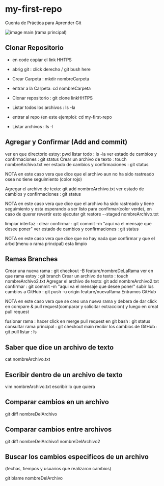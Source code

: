 # my-first-repo
Cuenta de Práctica para Aprender Git

![image](https://user-images.githubusercontent.com/93413366/188342810-6cae9736-62fa-4822-ac7d-e59f107b8925.png)
main (rama principal)

## Clonar Repositorio

- en code copiar el link HHTPS

- abrig git : click derecho / git bush here
- Crear Carpeta : mkdir nombreCarpeta
- entrar a la Carpeta: cd nombreCarpeta
- Clonar repositorio : git clone linkHHTPS

- Listar todos los archivos : ls -la
- entrar al repo (en este ejemplo): cd my-first-repo
- Listar archivos : ls -l

## Agregar y Confirmar (Add and commit)

ver en que directorio estoy: pwd
listar todo : ls -la
ver estado de cambios y confirmaciones : git status
Crear un archivo de texto : touch nombreArchivo.txt
ver estado de cambios y confirmaciones : git status

NOTA en este caso vera que dice que el archivo aun no ha sido rastreado
osea no tiene seguimiento (color rojo)

Agregar el archivo de texto: git add nombreArchivo.txt
ver estado de cambios y confirmaciones : git status

NOTA en este caso vera que dice que el archivo ha sido rastreado
y tiene seguimiento y esta esperando a ser listo para confirmar(color verde),
en caso de querer revertir esto ejecutar git restore --staged nombreArchivo.txt

limpiar interfaz : clear
confirmar : git commit -m "aqui va el mensaje que desee poner"
ver estado de cambios y confirmaciones : git status

NOTA en este caso vera que dice que no hay nada que confirmar y que
el arbol(menu o rama principal) esta limpio

## Ramas Branches

Crear una nueva rama : git checkout -B feature/nombreDeLaRama
ver en que rama estoy : git branch
Crear un archivo de texto : touch nombreArchivo2.txt
Agregar el archivo de texto: git add nombreArchivo2.txt
confirmar : git commit -m "aqui va el mensaje que desee poner"
subir los cambios a GitHub : git push -u origin feature/nuevaRama 
Entramos GitHub

NOTA en este caso vera que se creo una nueva rama y debera de dar click en 
compare & pull request(comparar y solicitar extraccion) y luego en creat pull request

fusionar rama : hacer click en merge pull request
en git bash : git status
consultar rama principal : git checkout main
recibir los cambios de GitHub : git pull
listar : ls

## Saber que dice un archivo de texto
cat nombreArchivo.txt

## Escribir dentro de un archivo de texto
vim nombreArchivo.txt
escribir lo que quiera

## Comparar cambios en un archivo
git diff nombreDelArchivo

## Comparar cambios entre archivos
git diff nombreDelArchivo1 nombreDelArchivo2

## Buscar los cambios especificos de un archivo
(fechas, tiempos y usuarios que realizaron cambios)

git blame nombreDelArchivo



